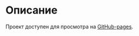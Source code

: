 # Описание

Проект доступен для просмотра на [GitHub-pages](https://tbsthemountainssay.github.io/Impulse_Layout/).

